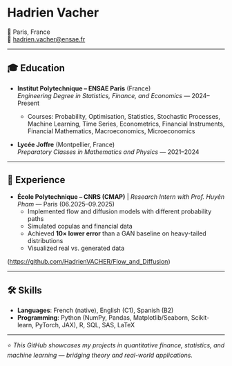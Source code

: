 # Hadrien Vacher  

📍 Paris, France  
📧 hadrien.vacher@ensae.fr  

---

## 🎓 Education  

- **Institut Polytechnique – ENSAE Paris** (France)  
  *Engineering Degree in Statistics, Finance, and Economics* — 2024–Present  
  - Courses: Probability, Optimisation, Statistics, Stochastic Processes, Machine Learning, Time Series, Econometrics, Financial Instruments, Financial Mathematics, Macroeconomics, Microeconomics  

- **Lycée Joffre** (Montpellier, France)  
  *Preparatory Classes in Mathematics and Physics* — 2021–2024  

---

## 💼 Experience  

- **École Polytechnique – CNRS (CMAP)** | *Research Intern with Prof. Huyên Pham* — Paris (06.2025–09.2025)  
  - Implemented flow and diffusion models with different probability paths  
  - Simulated copulas and financial data  
  - Achieved **10× lower error** than a GAN baseline on heavy-tailed distributions  
  - Visualized real vs. generated data

(https://github.com/HadrienVACHER/Flow_and_Diffusion)

---

## 🛠 Skills  

- **Languages**: French (native), English (C1), Spanish (B2)  
- **Programming**: Python (NumPy, Pandas, Matplotlib/Seaborn, Scikit-learn, PyTorch, JAX), R, SQL, SAS, LaTeX  

---
⭐️ *This GitHub showcases my projects in quantitative finance, statistics, and machine learning — bridging theory and real-world applications.*
